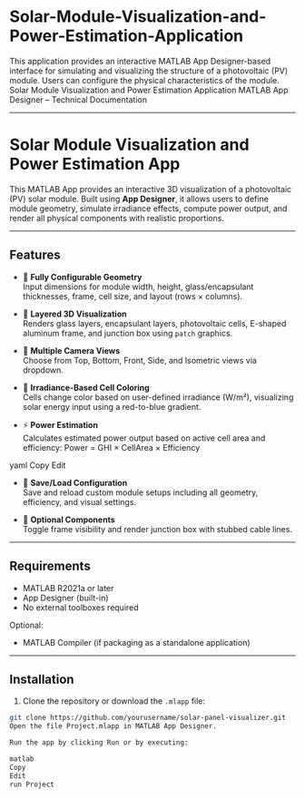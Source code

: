 # Solar-Module-Visualization-and-Power-Estimation-Application
This application provides an interactive MATLAB App Designer-based interface for simulating and visualizing the structure of a photovoltaic (PV) module. Users can configure the physical characteristics of the module.
Solar Module Visualization and Power Estimation Application
MATLAB App Designer – Technical Documentation
________________________________________
# Solar Module Visualization and Power Estimation App

This MATLAB App provides an interactive 3D visualization of a photovoltaic (PV) solar module. Built using **App Designer**, it allows users to define module geometry, simulate irradiance effects, compute power output, and render all physical components with realistic proportions.

---

## Features

- 📐 **Fully Configurable Geometry**  
  Input dimensions for module width, height, glass/encapsulant thicknesses, frame, cell size, and layout (rows × columns).

- 🧱 **Layered 3D Visualization**  
  Renders glass layers, encapsulant layers, photovoltaic cells, E-shaped aluminum frame, and junction box using `patch` graphics.

- 🎥 **Multiple Camera Views**  
  Choose from Top, Bottom, Front, Side, and Isometric views via dropdown.

- 🔆 **Irradiance-Based Cell Coloring**  
  Cells change color based on user-defined irradiance (W/m²), visualizing solar energy input using a red-to-blue gradient.

- ⚡ **Power Estimation**  
  Calculates estimated power output based on active cell area and efficiency:
Power = GHI × CellArea × Efficiency

yaml
Copy
Edit

- 💾 **Save/Load Configuration**  
Save and reload custom module setups including all geometry, efficiency, and visual settings.

- 🔧 **Optional Components**  
Toggle frame visibility and render junction box with stubbed cable lines.

---

## Requirements

- MATLAB R2021a or later
- App Designer (built-in)
- No external toolboxes required

Optional:
- MATLAB Compiler (if packaging as a standalone application)

---

## Installation

1. Clone the repository or download the `.mlapp` file:
 ```bash
 git clone https://github.com/yourusername/solar-panel-visualizer.git
Open the file Project.mlapp in MATLAB App Designer.

Run the app by clicking Run or by executing:

matlab
Copy
Edit
run Project
